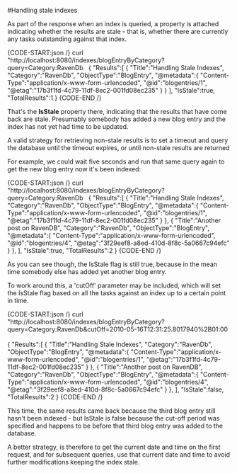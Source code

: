 #Handling stale indexes

As part of the response when an index is queried, a property is attached indicating whether the results are stale - that is, whether there are currently any tasks outstanding against that index.

{CODE-START:json /}
curl "http://localhost:8080/indexes/blogEntryByCategory?query=Category:RavenDb
&nbsp;
{
        "Results":[
            {
                    "Title":"Handling Stale Indexes",
                    "Category":"RavenDb",
                    "ObjectType":"BlogEntry",
                    "@metadata":{
                        "Content-Type":"application/x-www-form-urlencoded",
                        "@id":"blogentries/1",
                        "@etag":"17b3f1fd-4c79-11df-8ec2-001fd08ec235"
                    }
            }
        ],
        "IsStale":true,
        "TotalResults":1
}
{CODE-END /}

That's the **IsStale** property there, indicating that the results that have come back are stale. Presumably somebody has added a new blog entry and the index has not yet had time to be updated.

A valid strategy for retrieving non-stale results is to set a timeout and query the database until the timeout expires, or until non-stale results are returned

For example, we could wait five seconds and run that same query again to get the new blog entry now it's been indexed:

{CODE-START:json /}
curl "http://localhost:8080/indexes/blogEntryByCategory?query=Category:RavenDb
&nbsp;
{
        "Results":[
            {
                    "Title":"Handling Stale Indexes",
                    "Category":"RavenDb",
                    "ObjectType":"BlogEntry",
                    "@metadata":{
                        "Content-Type":"application/x-www-form-urlencoded",
                        "@id":"blogentries/1",
                        "@etag":"17b3f1fd-4c79-11df-8ec2-001fd08ec235"
                    }
            },
            {
                    "Title":"Another post on RavenDB",
                    "Category":"RavenDb",
                    "ObjectType":"BlogEntry",
                    "@metadata":{
                        "Content-Type":"application/x-www-form-urlencoded",
                        "@id":"blogentries/4",
                        "@etag":"3f29eef8-a8ed-410d-8f8c-5a0667c94efc"
                    }
            },
        ],
        "IsStale":true,
        "TotalResults":2
}
{CODE-END /}
    
As you can see though, the IsStale flag is still true, because in the mean time somebody else has added yet another blog entry.

To work around this, a 'cutOff' parameter may be included, which will set the IsStale flag based on all the tasks against an index up to a certain point in time.

{CODE-START:json /}
curl "http://localhost:8080/indexes/blogEntryByCategory?query=Category:RavenDb&cutOff=2010-05-16T12:31:25.8017940%2B01:00
&nbsp;  
{
        "Results":[
            {
                    "Title":"Handling Stale Indexes",
                    "Category":"RavenDb",
                    "ObjectType":"BlogEntry",
                    "@metadata":{
                        "Content-Type":"application/x-www-form-urlencoded",
                        "@id":"blogentries/1",
                        "@etag":"17b3f1fd-4c79-11df-8ec2-001fd08ec235"
                    }
            },
            {
                    "Title":"Another post on RavenDB",
                    "Category":"RavenDb",
                    "ObjectType":"BlogEntry",
                    "@metadata":{
                        "Content-Type":"application/x-www-form-urlencoded",
                        "@id":"blogentries/4",
                        "@etag":"3f29eef8-a8ed-410d-8f8c-5a0667c94efc"
                    }
            },
        ],
        "IsStale":false,
        "TotalResults":2
}
{CODE-END /}

This time, the same results came back because the third blog entry still hasn't been indexed - but IsStale is false because the cut-off period was specified and happens to be before that third blog entry was added to the database.

A better strategy, is therefore to get the current date and time on the first request, and for subsequent queries, use that current date and time to avoid further modifications keeping the index stale.